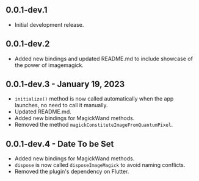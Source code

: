 ## 0.0.1-dev.1

* Initial development release.

## 0.0.1-dev.2

* Added new bindings and updated README.md to include showcase of the power of imagemagick.

## 0.0.1-dev.3 - January 19, 2023

* `initialize()` method is now called automatically when the app launches,
no need to call it manually.
* Updated README.md.
* Added new bindings for MagickWand methods. 
* Removed the method `magickConstituteImageFromQuantumPixel`.

## 0.0.1-dev.4 - Date To be Set

* Added new bindings for MagickWand methods.
* `dispose` is now called `disposeImageMagick` to avoid naming conflicts.
* Removed the plugin's dependency on Flutter.